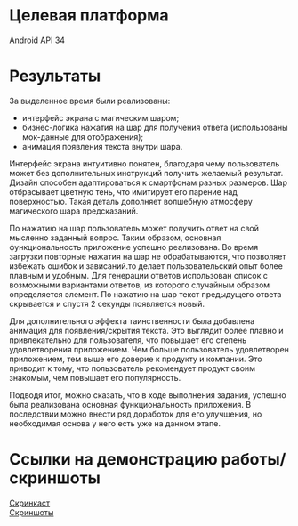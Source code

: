 # Целевая платформа

Android API 34

# Результаты

За выделенное время были реализованы:
- интерфейс экрана с магическим шаром;
- бизнес-логика нажатия на шар для получения ответа (использованы мок-данные для отображения);
- анимация появления текста внутри шара.

Интерфейс экрана интуитивно понятен, благодаря чему пользователь может без дополнительных инструкций получить желаемый результат.
Дизайн способен адаптироваться к смартфонам разных размеров.
Шар отбрасывает цветную тень, что имитирует его парение над поверхностью. Такая деталь дополняет волшебную атмосферу магического шара предсказаний.

По нажатию на шар пользователь может получить ответ на свой мысленно заданный вопрос. Таким образом, основная функциональность приложение успешно реализована.
Во время загрузки повторные нажатия на шар не обрабатываются, что позволяет избежать ошибок и зависаний.то делает пользовательский опыт более плавным и удобным.
Для генерации ответов использован список с возможными вариантами ответов, из которого случайным образом определяется элемент.
По нажатию на шар текст предыдущего ответа скрывается и спустя 2 секунды появляется новый.

Для дополнительного эффекта таинственности была добавлена анимация для появления/скрытия текста.
Это выглядит более плавно и привлекательно для пользователя, что повышает его степень удовлетворения приложением.
Чем больше пользователь удовлетворен приложением, тем выше его доверие к продукту и компании. Это приводит к тому, что пользователь рекомендует продукт своим знакомым, чем повышает его популярность.

Подводя итог, можно сказать, что в ходе выполнения задания, успешно была реализована основная функциональность приложения.
В последствии можно внести ряд доработок для его улучшения, но необходимая основа у него есть уже на данном этапе.

# Ссылки на демонстрацию работы/скриншоты

[Скринкаст](https://drive.google.com/file/d/1PvmkJ-C_lkPRF7aLVyMam1xrTpm9SXmZ/view?usp=sharing)  
[Скриншоты](https://github.com/Sad-Programmist/surf-flutter-study-jam-4/tree/study-jam-4/docs/results/screens)
